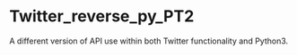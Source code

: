 # Twitter_reverse_py_PT2
A different version of API use within both Twitter functionality and Python3.

